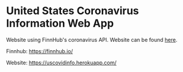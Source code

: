# United States Coronavirus Information Web App

Website using FinnHub's coronavirus API. Website can be found <a href='https://uscovidinfo.herokuapp.com/'>here</a>.

Finnhub: https://finnhub.io/

Website: https://uscovidinfo.herokuapp.com/
